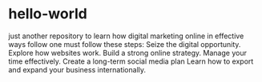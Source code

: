 # hello-world
just another repository
to learn how digital marketing online in effective ways follow one must follow these steps:
Seize the digital opportunity.
Explore how websites work.
Build a strong online strategy.
Manage your time effectively.
Create a long-term social media plan
Learn how to export and expand your business internationally.
